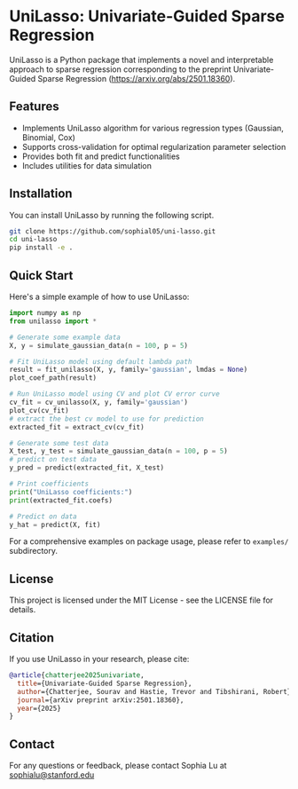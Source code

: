 # UniLasso: Univariate-Guided Sparse Regression

UniLasso is a Python package that implements a novel and interpretable approach to sparse regression corresponding to the preprint Univariate-Guided Sparse Regression (https://arxiv.org/abs/2501.18360).


## Features

- Implements UniLasso algorithm for various regression types (Gaussian, Binomial, Cox)
- Supports cross-validation for optimal regularization parameter selection
- Provides both fit and predict functionalities
- Includes utilities for data simulation


## Installation

You can install UniLasso by running the following script.

```bash
git clone https://github.com/sophial05/uni-lasso.git
cd uni-lasso
pip install -e .
```

## Quick Start

Here's a simple example of how to use UniLasso:
```python
import numpy as np
from unilasso import *

# Generate some example data
X, y = simulate_gaussian_data(n = 100, p = 5)

# Fit UniLasso model using default lambda path
result = fit_unilasso(X, y, family='gaussian', lmdas = None)
plot_coef_path(result)

# Run UniLasso model using CV and plot CV error curve
cv_fit = cv_unilasso(X, y, family='gaussian')
plot_cv(cv_fit)
# extract the best cv model to use for prediction
extracted_fit = extract_cv(cv_fit)

# Generate some test data
X_test, y_test = simulate_gaussian_data(n = 100, p = 5)
# predict on test data
y_pred = predict(extracted_fit, X_test)

# Print coefficients
print("UniLasso coefficients:")
print(extracted_fit.coefs)

# Predict on data
y_hat = predict(X, fit)
```

For a comprehensive examples on package usage, please refer to `examples/` subdirectory.


## License
This project is licensed under the MIT License - see the LICENSE file for details.


## Citation
If you use UniLasso in your research, please cite:
```bibtex
@article{chatterjee2025univariate,
  title={Univariate-Guided Sparse Regression},
  author={Chatterjee, Sourav and Hastie, Trevor and Tibshirani, Robert},
  journal={arXiv preprint arXiv:2501.18360},
  year={2025}
}
```

## Contact
For any questions or feedback, please contact Sophia Lu at sophialu@stanford.edu




